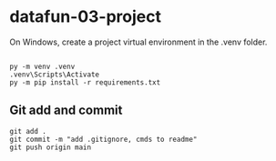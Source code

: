 # datafun-03-project

On Windows, create a project virtual environment in the .venv folder.

```shell

py -m venv .venv
.venv\Scripts\Activate
py -m pip install -r requirements.txt

```

## Git add and commit

```shell
git add .
git commit -m "add .gitignore, cmds to readme"
git push origin main
```
